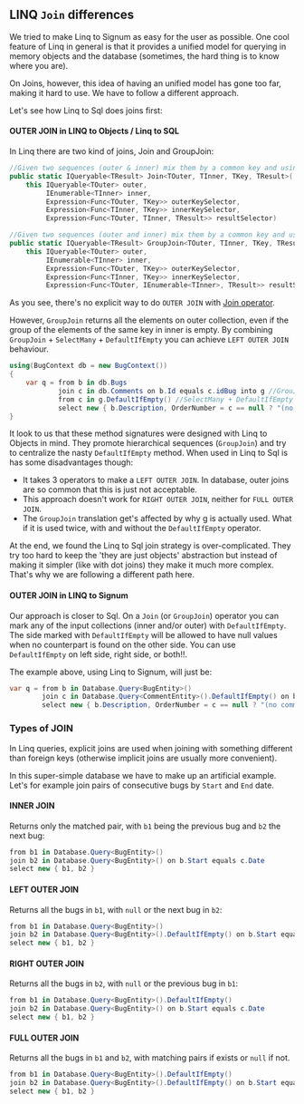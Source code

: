 ﻿## LINQ `Join` differences

We tried to make Linq to Signum as easy for the user as possible. One cool feature of Linq in general is that it provides a unified model for querying in memory objects and the database (sometimes, the hard thing is to know where you are).

On Joins, however, this idea of having an unified model has gone too far, making it hard to use. We have to follow a different approach. 

Let's see how Linq to Sql does joins first: 

#### OUTER JOIN in LINQ to Objects / Linq to SQL

In Linq there are two kind of joins, Join and GroupJoin:


```C#
//Given two sequences (outer & inner) mix them by a common key and using resultSelector combines each possible pair. 
public static IQueryable<TResult> Join<TOuter, TInner, TKey, TResult>(
    this IQueryable<TOuter> outer, 
         IEnumerable<TInner> inner, 
         Expression<Func<TOuter, TKey>> outerKeySelector, 
         Expression<Func<TInner, TKey>> innerKeySelector, 
         Expression<Func<TOuter, TInner, TResult>> resultSelector)

//Given two sequences (outer and inner) mix them by a common key and using resultSelector combines each element in outer with all the elements with the same key on inner.
public static IQueryable<TResult> GroupJoin<TOuter, TInner, TKey, TResult>(
    this IQueryable<TOuter> outer, 
         IEnumerable<TInner> inner,
         Expression<Func<TOuter, TKey>> outerKeySelector, 
         Expression<Func<TInner, TKey>> innerKeySelector, 
         Expression<Func<TOuter, IEnumerable<TInner>, TResult>> resultSelector)
```

As you see, there's no explicit way to do `OUTER JOIN` with [Join operator](http://www.hookedonlinq.com/JoinOperator.ashx). 

However, `GroupJoin` returns all the elements on outer collection, even if the group of the elements of the same key in inner is empty. By combining `GroupJoin` + `SelectMany` + `DefaultIfEmpty` you can achieve `LEFT OUTER JOIN` behaviour.

```C#
using(BugContext db = new BugContext())
{
	var q = from b in db.Bugs
	        join c in db.Comments on b.Id equals c.idBug into g //GrouJoin
	        from c in g.DefaultIfEmpty() //SelectMany + DefaultIfEmpty
	        select new { b.Description, OrderNumber = c == null ? "(no comment)" : c.Text };
}
```

It look to us that these method signatures were designed with Linq to Objects in mind. They promote hierarchical sequences (`GroupJoin`) and try to centralize the nasty `DefaultIfEmpty` method. When used in Linq to Sql is has some disadvantages though: 

* It takes 3 operators to make a `LEFT OUTER JOIN`. In database, outer joins are so common that this is just not acceptable.
* This approach doesn't work for `RIGHT OUTER JOIN`, neither for `FULL OUTER JOIN`.
* The `GroupJoin` translation get's affected by why g is actually used. What if it is used twice, with and without the `DefaultIfEmpty` operator. 

At the end, we found the Linq to Sql join strategy is over-complicated. They try too hard to keep the 'they are just objects' abstraction but instead of making it simpler (like with dot joins) they make it much more complex. That's why we are following a different path here.


#### OUTER JOIN in LINQ to Signum

Our approach is closer to Sql. On a `Join` (or `GroupJoin`) operator you can mark any of the input collections (inner and/or outer) with `DefaultIfEmpty`. The side marked with `DefaultIfEmpty` will be allowed to have null values when no counterpart is found on the other side. You can use `DefaultIfEmpty` on left side, right side, or both!!.

The example above, using Linq to Signum, will just be: 


```C#
var q = from b in Database.Query<BugEntity>()
        join c in Database.Query<CommentEntity>().DefaultIfEmpty() on b equals c.Bug
        select new { b.Description, OrderNumber = c == null ? "(no comment)" : c.Text };
```

### Types of JOIN

In Linq queries, explicit joins are used when joining with something different than foreign keys (otherwise implicit joins are usually more convenient).

In this super-simple database we have to make up an artificial example. Let's for example join pairs of consecutive bugs by `Start` and `End` date.   

#### INNER JOIN

Returns only the matched pair, with `b1` being the previous bug and `b2` the next bug: 

```C#
from b1 in Database.Query<BugEntity>()
join b2 in Database.Query<BugEntity>() on b.Start equals c.Date 
select new { b1, b2 }
````

#### LEFT OUTER JOIN

Returns all the bugs in `b1`, with `null` or the next bug in `b2`:

```C#
from b1 in Database.Query<BugEntity>()
join b2 in Database.Query<BugEntity>().DefaultIfEmpty() on b.Start equals c.Date 
select new { b1, b2 }
````

#### RIGHT OUTER JOIN

Returns all the bugs in `b2`, with `null` or the previous bug in `b1`:

```C#
from b1 in Database.Query<BugEntity>().DefaultIfEmpty() 
join b2 in Database.Query<BugEntity>() on b.Start equals c.Date 
select new { b1, b2 }
````

#### FULL OUTER JOIN

Returns all the bugs in `b1` and `b2`, with matching pairs if exists or `null` if not. 

```C#
from b1 in Database.Query<BugEntity>().DefaultIfEmpty() 
join b2 in Database.Query<BugEntity>().DefaultIfEmpty() on b.Start equals c.Date 
select new { b1, b2 }
````